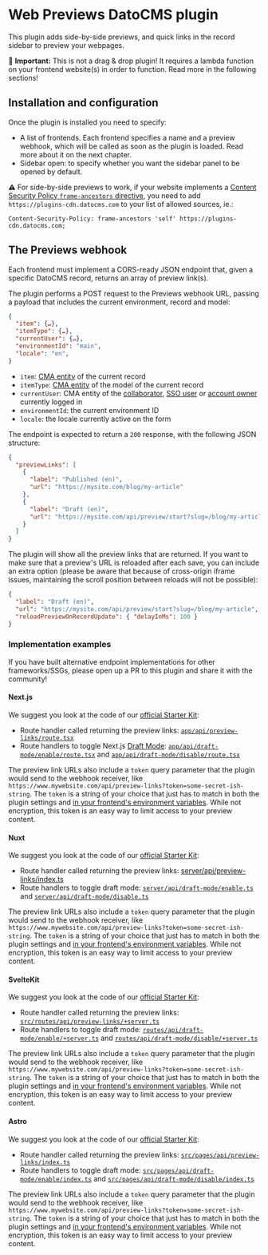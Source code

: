 # Web Previews DatoCMS plugin

This plugin adds side-by-side previews, and quick links in the record sidebar to preview your webpages.

🚨 **Important:** This is not a drag & drop plugin! It requires a lambda function on your frontend website(s) in order to function. Read more in the following sections!

## Installation and configuration

Once the plugin is installed you need to specify:

- A list of frontends. Each frontend specifies a name and a preview webhook, which will be called as soon as the plugin is loaded. Read more about it on the next chapter.
- Sidebar open: to specify whether you want the sidebar panel to be opened by default.

⚠️ For side-by-side previews to work, if your website implements a [Content Security Policy `frame-ancestors` directive](https://developer.mozilla.org/en-US/docs/Web/HTTP/CSP), you need to add `https://plugins-cdn.datocms.com` to your list of allowed sources, ie.:

```
Content-Security-Policy: frame-ancestors 'self' https://plugins-cdn.datocms.com;
```

## The Previews webhook

Each frontend must implement a CORS-ready JSON endpoint that, given a specific DatoCMS record, returns an array of preview link(s).

The plugin performs a POST request to the Previews webhook URL, passing a payload that includes the current environment, record and model:

```json
{
  "item": {…},
  "itemType": {…},
  "currentUser": {…},
  "environmentId": "main",
  "locale": "en",
}
```

- `item`: [CMA entity](https://www.datocms.com/docs/content-management-api/resources/item) of the current record
- `itemType`: [CMA entity](https://www.datocms.com/docs/content-management-api/resources/item-type) of the model of the current record
- `currentUser`: CMA entity of the [collaborator](https://www.datocms.com/docs/content-management-api/resources/user), [SSO user](https://www.datocms.com/docs/content-management-api/resources/sso-user) or [account owner](https://www.datocms.com/docs/content-management-api/resources/account) currently logged in
- `environmentId`: the current environment ID
- `locale`: the locale currently active on the form

The endpoint is expected to return a `200` response, with the following JSON structure:

```json
{
  "previewLinks": [
    {
      "label": "Published (en)",
      "url": "https://mysite.com/blog/my-article"
    },
    {
      "label": "Draft (en)",
      "url": "https://mysite.com/api/preview/start?slug=/blog/my-article"
    }
  ]
}
```

The plugin will show all the preview links that are returned. If you want to make sure that a preview's URL is reloaded after each save, you can include an extra option (please be aware that because of cross-origin iframe issues, maintaining the scroll position between reloads will not be possible):

```json
{
  "label": "Draft (en)",
  "url": "https://mysite.com/api/preview/start?slug=/blog/my-article",
  "reloadPreviewOnRecordUpdate": { "delayInMs": 100 }
}
```

### Implementation examples

If you have built alternative endpoint implementations for other frameworks/SSGs, please open up a PR to this plugin and share it with the community!

#### Next.js

We suggest you look at the code of our [official Starter Kit](https://github.com/datocms/nextjs-starter-kit):

* Route handler called returning the preview links: [`app/api/preview-links/route.tsx`](https://github.com/datocms/nextjs-starter-kit/blob/main/src/app/api/preview-links/route.tsx)
* Route handlers to toggle Next.js [Draft Mode](https://www.datocms.com/docs/next-js/setting-up-next-js-draft-mode): [`app/api/draft-mode/enable/route.tsx`](https://github.com/datocms/nextjs-starter-kit/blob/main/src/app/api/draft-mode/enable/route.tsx) and [`app/api/draft-mode/disable/route.tsx`](https://github.com/datocms/nextjs-starter-kit/blob/main/src/app/api/draft-mode/disable/route.tsx)

The preview link URLs also include a `token` query parameter that the plugin would send to the webhook receiver, like `https://www.mywebsite.com/api/preview-links?token=some-secret-ish-string`. The `token` is a string of your choice that just has to match in both the plugin settings and [in your frontend's environment variables](https://github.com/datocms/nextjs-starter-kit/blob/main/src/app/api/preview-links/route.tsx#L31-L34). While not encryption, this token is an easy way to limit access to your preview content.

#### Nuxt

We suggest you look at the code of our [official Starter Kit](https://github.com/datocms/nuxt-starter-kit):

* Route handler called returning the preview links: [server/api/preview-links/index.ts](https://github.com/datocms/nuxt-starter-kit/blob/main/server/api/preview-links/index.ts)
* Route handlers to toggle draft mode: [`server/api/draft-mode/enable.ts`](https://github.com/datocms/nuxt-starter-kit/blob/main/server/api/draft-mode/enable.ts) and [`server/api/draft-mode/disable.ts`](https://github.com/datocms/nuxt-starter-kit/blob/main/server/api/draft-mode/disable.ts)

The preview link URLs also include a `token` query parameter that the plugin would send to the webhook receiver, like `https://www.mywebsite.com/api/preview-links?token=some-secret-ish-string`. The `token` is a string of your choice that just has to match in both the plugin settings and [in your frontend's environment variables](https://github.com/datocms/nuxt-starter-kit/blob/main/server/api/preview-links/index.ts#L42-L44). While not encryption, this token is an easy way to limit access to your preview content.

#### SvelteKit

We suggest you look at the code of our [official Starter Kit](https://github.com/datocms/sveltekit-starter-kit):

* Route handler called returning the preview links: [`src/routes/api/preview-links/+server.ts`](https://github.com/datocms/sveltekit-starter-kit/blob/main/src/routes/api/preview-links/%2Bserver.ts)
* Route handlers to toggle draft mode: [`routes/api/draft-mode/enable/+server.ts`](https://github.com/datocms/sveltekit-starter-kit/blob/main/src/routes/api/draft-mode/enable/%2Bserver.ts) and [`routes/api/draft-mode/disable/+server.ts`](https://github.com/datocms/sveltekit-starter-kit/blob/main/src/routes/api/draft-mode/disable/%2Bserver.ts)

The preview link URLs also include a `token` query parameter that the plugin would send to the webhook receiver, like `https://www.mywebsite.com/api/preview-links?token=some-secret-ish-string`. The `token` is a string of your choice that just has to match in both the plugin settings and [in your frontend's environment variables](https://github.com/datocms/sveltekit-starter-kit/blob/main/src/routes/api/preview-links/%2Bserver.ts#L34-L36). While not encryption, this token is an easy way to limit access to your preview content.

#### Astro

We suggest you look at the code of our [official Starter Kit](https://github.com/datocms/astro-starter-kit):

* Route handler called returning the preview links: [`src/pages/api/preview-links/index.ts`](https://github.com/datocms/astro-starter-kit/blob/main/src/pages/api/preview-links/index.ts)
* Route handlers to toggle draft mode: [`src/pages/api/draft-mode/enable/index.ts`](https://github.com/datocms/astro-starter-kit/blob/main/src/pages/api/draft-mode/enable/index.ts) and [`src/pages/api/draft-mode/disable/index.ts`](https://github.com/datocms/astro-starter-kit/blob/main/src/pages/api/draft-mode/disable/index.ts)

The preview link URLs also include a `token` query parameter that the plugin would send to the webhook receiver, like `https://www.mywebsite.com/api/preview-links?token=some-secret-ish-string`. The `token` is a string of your choice that just has to match in both the plugin settings and [in your frontend's environment variables](https://github.com/datocms/astro-starter-kit/blob/main/src/pages/api/preview-links/index.ts#L33-L35). While not encryption, this token is an easy way to limit access to your preview content.






